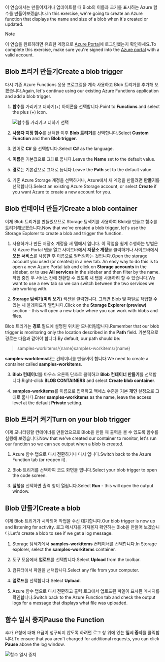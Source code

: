 <span data-ttu-id="3b4d6-101">이 연습에서는 만들어지거나 업데이트될 때 Blob의 이름과 크기를 표시하는 Azure 함수를 만들어보겠습니다.</span><span class="sxs-lookup"><span data-stu-id="3b4d6-101">In this exercise, we're going to create an Azure function that displays the name and size of a blob when it's created or updated.</span></span> 

> [!NOTE]
> <span data-ttu-id="3b4d6-102">이 연습을 완료하려면 유효한 계정으로 [Azure Portal](https://portal.azure.com?azure-portal=true)에 로그인했는지 확인하세요.</span><span class="sxs-lookup"><span data-stu-id="3b4d6-102">To complete this exercise, make sure you're signed into the [Azure portal](https://portal.azure.com?azure-portal=true) with a valid account.</span></span>

## <a name="create-a-blob-trigger"></a><span data-ttu-id="3b4d6-103">Blob 트리거 만들기</span><span class="sxs-lookup"><span data-stu-id="3b4d6-103">Create a blob trigger</span></span>

<span data-ttu-id="3b4d6-104">다시 기존 Azure Functions 응용 프로그램을 계속 사용하고 Blob 트리거를 추가해 보겠습니다.</span><span class="sxs-lookup"><span data-stu-id="3b4d6-104">Again, let's continue using our existing Azure Functions application and add a blob trigger.</span></span>

1. <span data-ttu-id="3b4d6-105">**함수**를 가리키고 더하기(+) 아이콘을 선택합니다.</span><span class="sxs-lookup"><span data-stu-id="3b4d6-105">Point to **Functions** and select the plus (+) icon.</span></span>

    ![함수를 가리키고 더하기 선택](../media-drafts/4-hover-function.png)

2. <span data-ttu-id="3b4d6-107">**사용자 지정 함수**를 선택한 이후 **Blob 트리거**를 선택합니다.</span><span class="sxs-lookup"><span data-stu-id="3b4d6-107">Select **Custom Function** and then **Blob trigger**.</span></span>

3. <span data-ttu-id="3b4d6-108">언어로 **C#** 을 선택합니다.</span><span class="sxs-lookup"><span data-stu-id="3b4d6-108">Select **C#** as the language.</span></span> 

4. <span data-ttu-id="3b4d6-109">**이름**은 기본값으로 그대로 둡니다.</span><span class="sxs-lookup"><span data-stu-id="3b4d6-109">Leave the **Name** set to the default value.</span></span>

5. <span data-ttu-id="3b4d6-110">**경로**는 기본값으로 그대로 둡니다.</span><span class="sxs-lookup"><span data-stu-id="3b4d6-110">Leave the **Path** set to the default value.</span></span>

6. <span data-ttu-id="3b4d6-111">기존 Azure Storage 계정을 선택하거나, Azure에서 새 계정을 만들려면 **만들기**를 선택합니다.</span><span class="sxs-lookup"><span data-stu-id="3b4d6-111">Select an existing Azure Storage account, or select **Create** if you want Azure to create a new account for you.</span></span>

## <a name="create-a-blob-container"></a><span data-ttu-id="3b4d6-112">Blob 컨테이너 만들기</span><span class="sxs-lookup"><span data-stu-id="3b4d6-112">Create a blob container</span></span>

<span data-ttu-id="3b4d6-113">이제 Blob 트리거를 만들었으므로 Storage 탐색기를 사용하여 Blob을 만들고 함수를 트리거해보겠습니다.</span><span class="sxs-lookup"><span data-stu-id="3b4d6-113">Now that we've created a blob trigger, let's use the Storage Explorer to create a blob and trigger the function.</span></span>

1. <span data-ttu-id="3b4d6-114">사용하거나 만든 저장소 계정을 새 탭에서 엽니다. 이 작업을 쉽게 수행하는 방법은 새 Azure Portal 탭을 열고 사이드바에서 **저장소 계정**을 클릭하거나 사이드바에서 **모든 서비스**를 사용한 후 이름으로 필터링하는 것입니다.</span><span class="sxs-lookup"><span data-stu-id="3b4d6-114">Open the storage account you used (or created) in a new tab. An easy way to do this is to open a new Azure Portal tab and click on **Storage accounts** in the sidebar, or to use **All services** in the sidebar and then filter by the name.</span></span> <span data-ttu-id="3b4d6-115">작업 중인 두 서비스 간에 전환할 수 있도록 새 탭을 사용하려 할 수 있습니다.</span><span class="sxs-lookup"><span data-stu-id="3b4d6-115">We want to use a new tab so we can switch between the two services we are working with.</span></span>

2. <span data-ttu-id="3b4d6-116">**Storage 탐색기(미리 보기)** 섹션을 클릭합니다. 그러면 Blob 및 파일로 작업할 수 있는 새 블레이드가 열립니다.</span><span class="sxs-lookup"><span data-stu-id="3b4d6-116">Click on the **Storage Explorer (preview)** section - this will open a new blade where you can work with blobs and files.</span></span>

<span data-ttu-id="3b4d6-117">Blob 트리거는 **경로** 필드에 설명된 위치만 모니터링합니다.</span><span class="sxs-lookup"><span data-stu-id="3b4d6-117">Remember that our blob trigger is monitoring only the location described in the **Path** field.</span></span> <span data-ttu-id="3b4d6-118">기본적으로 경로는 다음과 같아야 합니다.</span><span class="sxs-lookup"><span data-stu-id="3b4d6-118">By default, our path should be:</span></span>

> <span data-ttu-id="3b4d6-119">samples-workitems/{name}</span><span class="sxs-lookup"><span data-stu-id="3b4d6-119">samples-workitems/{name}</span></span>

<span data-ttu-id="3b4d6-120">**samples-workitems**라는 컨테이너를 만들어야 합니다.</span><span class="sxs-lookup"><span data-stu-id="3b4d6-120">We need to create a container called **samples-workitems**.</span></span>

3. <span data-ttu-id="3b4d6-121">**Blob 컨테이너**를 마우스 오른쪽 단추로 클릭하고 **Blob 컨테이너 만들기**를 선택합니다.</span><span class="sxs-lookup"><span data-stu-id="3b4d6-121">Right-click **BLOB CONTAINERS** and select **Create blob container**.</span></span>

4. <span data-ttu-id="3b4d6-122">**samples-workitems**를 이름으로 입력하고 액세스 수준을 기본 **개인** 설정으로 그대로 둡니다.</span><span class="sxs-lookup"><span data-stu-id="3b4d6-122">Enter **samples-workitems** as the name, leave the access level at the default **Private** setting.</span></span>

## <a name="turn-on-your-blob-trigger"></a><span data-ttu-id="3b4d6-123">Blob 트리거 켜기</span><span class="sxs-lookup"><span data-stu-id="3b4d6-123">Turn on your blob trigger</span></span>

<span data-ttu-id="3b4d6-124">이제 모니터링할 컨테이너를 만들었으므로 Blob을 만들 때 출력을 볼 수 있도록 함수를 실행해 보겠습니다.</span><span class="sxs-lookup"><span data-stu-id="3b4d6-124">Now that we've created our container to monitor, let's run our function so we can see output when a blob is created.</span></span>

1. <span data-ttu-id="3b4d6-125">Azure 함수 탭으로 다시 전환하거나 다시 엽니다.</span><span class="sxs-lookup"><span data-stu-id="3b4d6-125">Switch back to the Azure Function tab (or reopen it).</span></span>

2. <span data-ttu-id="3b4d6-126">Blob 트리거를 선택하여 코드 화면을 엽니다.</span><span class="sxs-lookup"><span data-stu-id="3b4d6-126">Select your blob trigger to open the code screen.</span></span>

3. <span data-ttu-id="3b4d6-127">**실행**을 선택하면 출력 창이 열립니다.</span><span class="sxs-lookup"><span data-stu-id="3b4d6-127">Select **Run** - this will open the output window.</span></span>

## <a name="create-a-blob"></a><span data-ttu-id="3b4d6-128">Blob 만들기</span><span class="sxs-lookup"><span data-stu-id="3b4d6-128">Create a blob</span></span>

<span data-ttu-id="3b4d6-129">이제 Blob 트리거가 시작되어 작업을 수신 대기합니다.</span><span class="sxs-lookup"><span data-stu-id="3b4d6-129">Our blob trigger is now up and listening for activity.</span></span> <span data-ttu-id="3b4d6-130">로그 메시지를 가져올지 확인하는 Blob을 만들어 보겠습니다.</span><span class="sxs-lookup"><span data-stu-id="3b4d6-130">Let's create a blob to see if we get a log message.</span></span>

1. <span data-ttu-id="3b4d6-131">Storage 탐색기에서 **samples-workitems** 컨테이너를 선택합니다.</span><span class="sxs-lookup"><span data-stu-id="3b4d6-131">In Storage explorer, select the **samples-workitems** container.</span></span>

2. <span data-ttu-id="3b4d6-132">도구 모음에서 **업로드**를 선택합니다.</span><span class="sxs-lookup"><span data-stu-id="3b4d6-132">Select **Upload** from the toolbar.</span></span>

3. <span data-ttu-id="3b4d6-133">컴퓨터에서 파일을 선택합니다.</span><span class="sxs-lookup"><span data-stu-id="3b4d6-133">Select any file from your computer.</span></span>

4. <span data-ttu-id="3b4d6-134">**업로드**를 선택합니다.</span><span class="sxs-lookup"><span data-stu-id="3b4d6-134">Select **Upload**.</span></span>

5. <span data-ttu-id="3b4d6-135">Azure 함수 탭으로 다시 전환하고 출력 로그에서 업로드된 파일이 표시된 메시지를 확인합니다.</span><span class="sxs-lookup"><span data-stu-id="3b4d6-135">Switch back to the Azure Function tab and check the output logs for a message that displays what file was uploaded.</span></span>

## <a name="pause-the-function"></a><span data-ttu-id="3b4d6-136">함수 일시 중지</span><span class="sxs-lookup"><span data-stu-id="3b4d6-136">Pause the Function</span></span>

<span data-ttu-id="3b4d6-137">추가 요청에 대해 요금이 청구되지 않도록 하려면 로그 창 위에 있는 **일시 중지**를 클릭합니다.</span><span class="sxs-lookup"><span data-stu-id="3b4d6-137">To ensure that you aren't charged for additional requests, you can click **Pause** above the log window.</span></span>

![함수 일시 중지](../media-drafts/4-pause-timer.png)


